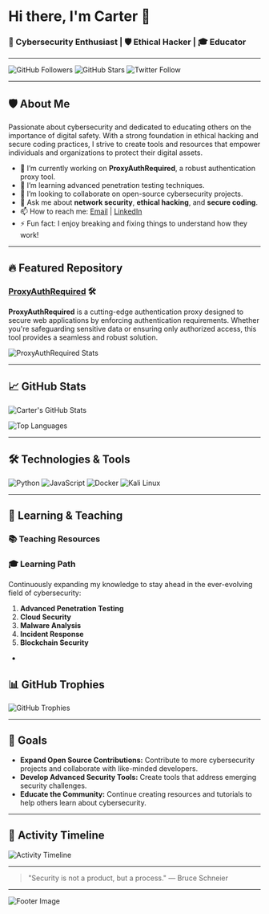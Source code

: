 

# Hi there, I'm Carter 👋

### 🔐 Cybersecurity Enthusiast | 🛡️ Ethical Hacker | 🎓 Educator

---

![GitHub Followers](https://img.shields.io/github/followers/CarterPerez-dev?label=Followers&style=for-the-badge)
![GitHub Stars](https://img.shields.io/github/stars/CarterPerez-dev?label=Stars&style=for-the-badge)
![Twitter Follow](https://img.shields.io/twitter/follow/CarterPerez_dev?label=Follow%20Me&style=for-the-badge)

---

## 🛡️ About Me

Passionate about cybersecurity and dedicated to educating others on the importance of digital safety. With a strong foundation in ethical hacking and secure coding practices, I strive to create tools and resources that empower individuals and organizations to protect their digital assets.

- 🔭 I’m currently working on **ProxyAuthRequired**, a robust authentication proxy tool.
- 🌱 I’m learning advanced penetration testing techniques.
- 👯 I’m looking to collaborate on open-source cybersecurity projects.
- 💬 Ask me about **network security**, **ethical hacking**, and **secure coding**.
- 📫 How to reach me: [Email](mailto:carterperez.dev@proxyauthrequired.com) | [LinkedIn](www.linkedin.com/in/carter-perez-proxyauthrequired)
- ⚡ Fun fact: I enjoy breaking and fixing things to understand how they work!

---

## 🔥 Featured Repository

### [ProxyAuthRequired](https://github.com/CarterPerez-dev/ProxyAuthRequired) 🛠️


**ProxyAuthRequired** is a cutting-edge authentication proxy designed to secure web applications by enforcing authentication requirements. Whether you're safeguarding sensitive data or ensuring only authorized access, this tool provides a seamless and robust solution.


![ProxyAuthRequired Stats](https://github-readme-stats.vercel.app/api/pin/?username=CarterPerez-dev&repo=ProxyAuthRequired&theme=dark&hide_border=true)

---

## 📈 GitHub Stats

![Carter's GitHub Stats](https://github-readme-stats.vercel.app/api?username=CarterPerez-dev&show_icons=true&theme=radical&hide_border=true)

![Top Languages](https://github-readme-stats.vercel.app/api/top-langs/?username=CarterPerez-dev&layout=compact&theme=radical&hide_border=true)

---

## 🛠️ Technologies & Tools

![Python](https://img.shields.io/badge/-Python-3776AB?style=flat&logo=python&logoColor=white)
![JavaScript](https://img.shields.io/badge/-JavaScript-F7DF1E?style=flat&logo=javascript&logoColor=black)
![Docker](https://img.shields.io/badge/-Docker-2496ED?style=flat&logo=docker&logoColor=white)
![Kali Linux](https://img.shields.io/badge/-Kali%20Linux-339933?style=flat&logo=kali-linux&logoColor=white)


---

## 🧠 Learning & Teaching

### 📚 Teaching Resources


### 🎓 Learning Path

Continuously expanding my knowledge to stay ahead in the ever-evolving field of cybersecurity:

1. **Advanced Penetration Testing**
2. **Cloud Security**
3. **Malware Analysis**
4. **Incident Response**
5. **Blockchain Security**

-

## 📊 GitHub Trophies

![GitHub Trophies](https://github-profile-trophy.vercel.app/?username=CarterPerez-dev&theme=radical&no-frame=true&no-bg=true&margin-w=4)

---

## 🎯 Goals

- **Expand Open Source Contributions:** Contribute to more cybersecurity projects and collaborate with like-minded developers.
- **Develop Advanced Security Tools:** Create tools that address emerging security challenges.
- **Educate the Community:** Continue creating resources and tutorials to help others learn about cybersecurity.

---

## 📅 Activity Timeline

![Activity Timeline](https://github-readme-activity-graph.vercel.app/graph?username=CarterPerez-dev&theme=react-dark&hide_border=true)

---

> "Security is not a product, but a process." — Bruce Schneier

---

![Footer Image](https://raw.githubusercontent.com/CarterPerez-dev/CarterPerez-dev/main/assets/footer-cybersecurity.png)
